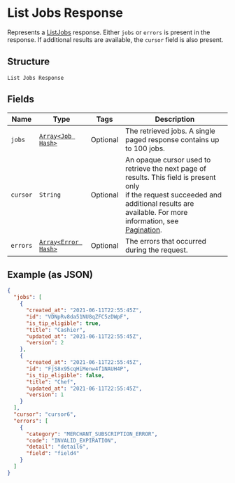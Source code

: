 
# List Jobs Response

Represents a [ListJobs](../../doc/api/team.md#list-jobs) response. Either `jobs` or `errors`
is present in the response. If additional results are available, the `cursor` field is also present.

## Structure

`List Jobs Response`

## Fields

| Name | Type | Tags | Description |
|  --- | --- | --- | --- |
| `jobs` | [`Array<Job Hash>`](../../doc/models/job.md) | Optional | The retrieved jobs. A single paged response contains up to 100 jobs. |
| `cursor` | `String` | Optional | An opaque cursor used to retrieve the next page of results. This field is present only<br>if the request succeeded and additional results are available. For more information, see<br>[Pagination](https://developer.squareup.com/docs/build-basics/common-api-patterns/pagination). |
| `errors` | [`Array<Error Hash>`](../../doc/models/error.md) | Optional | The errors that occurred during the request. |

## Example (as JSON)

```json
{
  "jobs": [
    {
      "created_at": "2021-06-11T22:55:45Z",
      "id": "VDNpRv8da51NU8qZFC5zDWpF",
      "is_tip_eligible": true,
      "title": "Cashier",
      "updated_at": "2021-06-11T22:55:45Z",
      "version": 2
    },
    {
      "created_at": "2021-06-11T22:55:45Z",
      "id": "FjS8x95cqHiMenw4f1NAUH4P",
      "is_tip_eligible": false,
      "title": "Chef",
      "updated_at": "2021-06-11T22:55:45Z",
      "version": 1
    }
  ],
  "cursor": "cursor6",
  "errors": [
    {
      "category": "MERCHANT_SUBSCRIPTION_ERROR",
      "code": "INVALID_EXPIRATION",
      "detail": "detail6",
      "field": "field4"
    }
  ]
}
```

